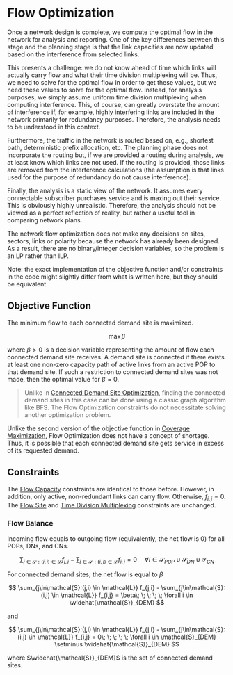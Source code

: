 # Flow Optimization

Once a network design is complete, we compute the optimal flow in the network
for analysis and reporting. One of the key differences between this stage and
the planning stage is that the link capacities are now updated based on the
interference from selected links.

This presents a challenge: we do not know ahead of time which links will
actually carry flow and what their time division multiplexing will be. Thus, we
need to solve for the optimal flow in order to get these values, but we need
these values to solve for the optimal flow. Instead, for analysis purposes, we
simply assume uniform time division multiplexing when computing interference.
This, of course, can greatly overstate the amount of interference if, for
example, highly interfering links are included in the network primarily for
redundancy purposes. Therefore, the analysis needs to be understood in this
context.

Furthermore, the traffic in the network is routed based on, e.g., shortest
path, deterministic prefix allocation, etc. The planning phase does not
incorporate the routing but, if we are provided a routing during analysis, we
at least know which links are not used. If the routing is provided, those links
are removed from the interference calculations (the assumption is that links
used for the purpose of redundancy do not cause interference).

Finally, the analysis is a static view of the network. It assumes every
connectable subscriber purchases service and is maxing out their service. This
is obviously highly unrealistic. Therefore, the analysis should not be viewed
as a perfect reflection of reality, but rather a useful tool in comparing
network plans.

The network flow optimization does not make any decisions on sites, sectors,
links or polarity because the network has already been designed. As a result,
there are no binary/integer decision variables, so the problem is an LP rather
than ILP.

Note: the exact implementation of the objective function and/or constraints in
the code might slightly differ from what is written here, but they should be
equivalent.

## Objective Function

The minimum flow to each connected demand site is maximized.

$$
\max\beta
$$

where $\beta > 0$ is a decision variable representing the amount of flow each
connected demand site receives. A demand site is connected if there exists at
least one non-zero capacity path of active links from an active POP to that
demand site. If such a restriction to connected demand sites was not made, then
the optimal value for $\beta=0$.

> Unlike in [Connected Demand Site Optimization](Connected_Demand.md), finding
the connected demand sites in this case can be done using a classic graph
algorithm like BFS. The Flow Optimization constraints do not necessitate
solving another optimization problem.

Unlike the second version of the objective function in
[Coverage Maximization](Coverage_Maximization.md#objective-function), Flow
Optimization does not have a concept of shortage. Thus, it is possible that
each connected demand site gets service in excess of its requested demand.

## Constraints

The [Flow Capacity](Cost_Minimization.md#flow-capacity) constraints are
identical to those before. However, in addition, only active, non-redundant
links can carry flow. Otherwise, $f_{i,j}=0$. The
[Flow Site](Cost_Minimization.md#flow-site) and [Time Division Multiplexing](Cost_Minimization#time-division-multiplexing) constraints are unchanged.

### Flow Balance

Incoming flow equals to outgoing flow (equivalently, the net flow is 0) for all
POPs, DNs, and CNs.

$$
\sum_{j\in\mathcal{S}:(j,i) \in \mathcal{L}} f_{j,i} - \sum_{j\in\mathcal{S}:(i,j) \in \mathcal{L}} f_{i,j} = 0\; \; \; \; \; \forall i \in \mathcal{S}_{POP}\cup\mathcal{S}_{DN}\cup\mathcal{S}_{CN}
$$

For connected demand sites, the net flow is equal to $\beta$

$$
\sum_{j\in\mathcal{S}:(j,i) \in \mathcal{L}} f_{j,i} - \sum_{j\in\mathcal{S}:(i,j) \in \mathcal{L}} f_{i,j} = \beta\; \; \; \; \; \forall i \in \widehat{\mathcal{S}}_{DEM}
$$

and

$$
\sum_{j\in\mathcal{S}:(j,i) \in \mathcal{L}} f_{j,i} - \sum_{j\in\mathcal{S}:(i,j) \in \mathcal{L}} f_{i,j} = 0\; \; \; \; \; \forall i \in \mathcal{S}_{DEM} \setminus \widehat{\mathcal{S}}_{DEM}
$$

where $\widehat{\mathcal{S}}_{DEM}$ is the set of connected demand sites.
